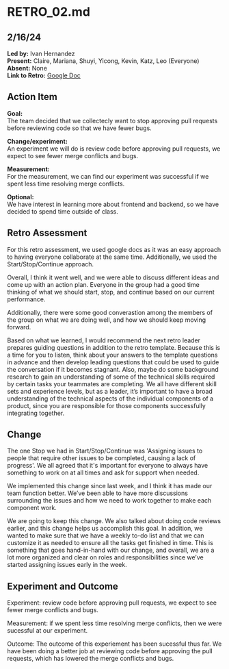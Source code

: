 # RETRO_02.md

## 2/16/24

**Led by:** Ivan Hernandez  
**Present:** Claire, Mariana, Shuyi, Yicong, Kevin, Katz, Leo (Everyone)  
**Absent:** None  
**Link to Retro:** [Google Doc](https://docs.google.com/document/d/1tMJzWnq6wuePpH52CdjIjZotGaTkdnr0/edit?usp=sharing&ouid=115179698073021643197&rtpof=true&sd=true)

## Action Item

**Goal:**  
The team decided that we collectecly want to stop approving pull requests before reviewing code so that we have fewer bugs.

**Change/experiment:**  
An experiment we will do is review code before approving pull requests, we expect to see fewer merge conflicts and bugs.

**Measurement:**  
For the measurement, we can find our experiment was successful if we spent less time resolving merge conflicts.

**Optional:**  
We have interest in learning more about frontend and backend, so we have decided to spend time outside of class.

## Retro Assessment

For this retro assessment, we used google docs as it was an easy approach to having everyone collaborate at the same time. Additionally, we used the Start/Stop/Continue approach.

Overall, I think it went well, and we were able to discuss different ideas and come up with an action plan. Everyone in the group had a good time thinking of what we should start, stop, and continue based on our current performance. 

Additionally, there were some good converastion among the members of the group on what we are doing well, and how we should keep moving forward. 

Based on what we learned, I would recommend the next retro leader prepares guiding questions in addition to the retro template. Because this is a time for you to listen, think about your answers to the template questions in advance and then develop leading questions that could be used to guide the conversation if it becomes stagnant. Also, maybe do some background research to gain an understanding of some of the technical skills required by certain tasks your teammates are completing. We all have different skill sets and experience levels, but as a leader, it’s important to have a broad understanding of the technical aspects of the individual components of a product, since you are responsible for those components successfully integrating together.

## Change

The one Stop we had in Start/Stop/Continue was 'Assigning issues to people that require other issues to be completed, causing a lack of progress'. We all agreed that it's important for everyone to always have something to work on at all times and ask for support when needed.

We implemented this change since last week, and I think it has made our team function better. We’ve been able to have more discussions surrounding the issues and how we need to work together to make each component work. 

We are going to keep this change. We also talked about doing code reviews earlier, and this change helps us accomplish this goal. In addition, we wanted to make sure that we have a weekly to-do list and that we can customize it as needed to ensure all the tasks get finished in time. This is something that goes hand-in-hand with our change, and overall, we are a lot more organized and clear on roles and responsibilities since we’ve started assigning issues early in the week.

## Experiment and Outcome

Experiment: review code before approving pull requests, we expect to see fewer merge conflicts and bugs.

Measurement: if we spent less time resolving merge conflicts, then we were sucessful at our experiment.

Outcome: The outcome of this experiement has been sucessful thus far. We have been doing a better job at reviewing code before approving the pull requests, which has lowered the merge conflicts and bugs.